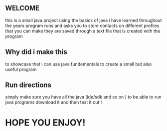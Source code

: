 ## WELCOME
this is a small java project using the basics of java i have learned throughout the years
program runs and asks you to store contacts on different profiles that you can make 
they are saved through a text file that is created with the program 

## Why did i make this
to showcase that i can use java fundementals to create a small but also useful program 

## Run directions
simply make sure you have all the java (ide/sdk and so on ) to be able to run java programs 
download it and then test it out !

# HOPE YOU ENJOY!
